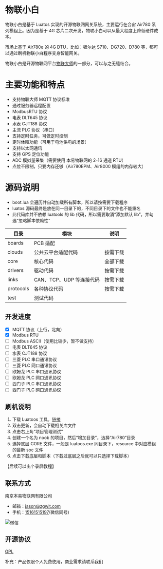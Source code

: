 # 物联小白

物联小白是基于 Luatos 实现的开源物联网网关系统，主要运行在合宙 Air780 系列模组上。因为是基于 4G 芯片二次开发，物联小白可以从最大程度上降低硬件成本。

市场上基于 Air780e 的 4G DTU，比如：银尔达 S710、DG720、D780 等，都可以通过刷机物联小白程序变身智能网关。

物联小白是开源物联网平台[物联大师](https://github.com/god-jason/iot-master)的一部分，可以与之无缝结合。

# 主要功能和特点

-   支持物联大师 MQTT 协议标准
-   通过服务器远程配置
-   ModbusRTU 协议
-   电表 DLT645 协议
-   水表 CJT188 协议
-   主流 PLC 协议（串口）
-   支持定时任务，可做定时控制
-   定时休眠功能（可用于电池供电的场景）
-   支持以太网通讯
-   支持 GPS 定位功能
-   ADC 模拟量采集（需要使用 本易物联网的 2-16 通道 RTU）
-   点位不限制，只要内存还够（Air780EPM、Air8000 模组的内存较大）

# 源码说明

-   boot.lua 会遍历并自动加载所有脚本，所以请按需要下载程序
-   luatos 源码最终是放在同一目录下的，不同目录下的文件也不能重名
-   此代码库并不依赖 luatools 的 lib 代码，所以需要取消“添加默认 lib”，并勾选“忽略脚本依赖性”

| 目录      | 模块                     | 说明     |
| --------- | ------------------------ | -------- |
| boards    | PCB 适配                 |          |
| clouds    | 公共云平台适配代码       | 按需下载 |
| core      | 核心代码                 | 全部下载 |
| drivers   | 驱动代码                 | 按需下载 |
| links     | CAN、TCP、UDP 等连接代码 | 按需下载 |
| protocols | 各种协议代码             | 按需下载 |
| test      | 测试代码                 |          |

## 开发进度

-   [x] MQTT 协议（上行，北向）
-   [x] Modbus RTU
-   [ ] Modbus ASCII（使用比较少，暂不做支持）
-   [ ] 电表 DLT645 协议
-   [ ] 水表 CJT188 协议
-   [ ] 三菱 PLC 串口通讯协议
-   [ ] 三菱 PLC 网口通讯协议
-   [ ] 欧姆龙 PLC 串口通讯协议
-   [ ] 欧姆龙 PLC 网口通讯协议
-   [ ] 西门子 PLC 串口通讯协议
-   [ ] 西门子 PLC 网口通讯协议

## 刷机说明

1. 下载 Luatoos 工具，[链接](https://wiki.luatos.com/pages/tools.html)
2. 双击更新，会自动下载相关库文件
3. 点击右上角“项目管理测试”
4. 创建一个名为 noob 的项目，然后“增加目录”，选择“Air780”目录
5. 选择底层 CORE 文件，一般是 luatoos.exe 同目录下，resource 中对应模组的最新 soc 文件
6. 点击下载底层和脚本（下载过底层之后就可以只选择下载脚本）

【后续可以出个录屏教程】

## 联系方式

南京本易物联网有限公司

-   邮箱：[jason@zgwit.com](mailto:jason@zgwit.com)
-   手机：[15161515197](tel:15161515197)(微信同号)

![微信](https://iot-master.com/jason.jpg)

## 开源协议

[GPL](https://github.com/zgwit/iot-noob/blob/main/LICENSE)

补充：产品仅限个人免费使用，商业需求请联系我们
